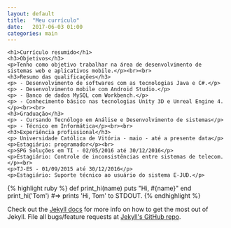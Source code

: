 ```yaml
---
layout: default
title:  "Meu currículo"
date:   2017-06-03 01:00
categories: main
---
```


	<h1>Currículo resumido</h1>
	<h3>Objetivos</h3>
	<p>Tenho como objetivo trabalhar na área de desenvolvimento de sistemas web e aplicativos mobile.</p><br><br>
	<h3>Resumo das qualificações</h3>
	<p> - Desenvolvimento de softwares com as tecnologias Java e C#.</p>
	<p> - Desenvolvimento mobile com Android Studio.</p>
	<p> - Banco de dados MySQL com Workbench.</p>
	<p> - Conhecimento básico nas tecnologias Unity 3D e Unreal Engine 4.</p><br><br>
	<h3>Graduação</h3>
	<p> - Cursando Tecnólogo em Análise e Desenvolvimento de sistemas</p>
	<p> - Técnico em Informática</p><br><br>
	<h3>Experiência profissional</h3>
	<p> Universidade Católica de Vitória - maio - até a presente data</p>
	<p>Estagiário: programador</p><br>
	<p>SPG Soluções em TI - 02/05/2016 até 30/12/2016</p>
	<p>Estagiário: Controle de inconsistências entre sistemas de telecom.</p><br>
	<p>TJ-ES - 01/09/2015 até 30/12/2016</p>
	<p>Estagiário: Suporte técnico ao usuário do sistema E-JUD.</p>

{% highlight ruby %}
def print_hi(name)
  puts "Hi, #{name}"
end
print_hi('Tom')
#=> prints 'Hi, Tom' to STDOUT.
{% endhighlight %}

Check out the [Jekyll docs][jekyll] for more info on how to get the most out of Jekyll. File all bugs/feature requests at [Jekyll's GitHub repo][jekyll-gh].

[jekyll-gh]: https://github.com/mojombo/jekyll
[jekyll]:    http://jekyllrb.com